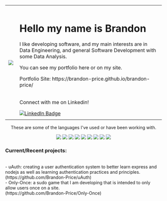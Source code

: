 <div>
  <div align='center'>
    <table style='border: none'>
      <tr>
            <td style="padding:10px">
                <img  src='https://media2.giphy.com/media/v1.Y2lkPTc5MGI3NjExOXVyMXFrODFtb3J3Njd2emdwMGtiZndiZXlzcHVwNGM2em84MGFubiZlcD12MV9pbnRlcm5hbF9naWZfYnlfaWQmY3Q9Zw/rzcYzbp8BZmwWTUPFa/giphy.webp'/>
            </td>
            <td style="padding:10px;">
              <h1>
                  Hello my name is Brandon
              </h1>
              <p>I like developing software, and my main interests are in Data Engineering, and general Software Development with some Data Analysis.</p>
              <p>You can see my portfolio here or on my site.</p>
              Portfolio Site: https://brandon-price.github.io/brandon-price/ <br><br>
              <p>Connect with me on Linkedin!</p>
              <a href='https://linkedin.com/in/brandonprice-' target='_blank'>
                <img src="https://img.shields.io/badge/LinkedIn-blue?style=for-the-badge&logo=linkedin&logoColor=white" alt="LinkedIn Badge"/>
              </a>
            </td>
        </tr>
    </table>
  </div>
  <div align=center>
    <p>These are some of the languages I've used or have been working with.</p>
    <img src='https://img.shields.io/badge/node.js-6DA55F?style=for-the-badge&logo=node.js&logoColor=white'/>
    <img src='https://img.shields.io/badge/react-%2320232a.svg?style=for-the-badge&logo=react&logoColor=%2361DAFB'/>
    <img src='https://img.shields.io/badge/typescript-%23007ACC.svg?style=for-the-badge&logo=typescript&logoColor=white'/>
    <img src='https://img.shields.io/badge/express.js-%23404d59.svg?style=for-the-badge&logo=express&logoColor=%2361DAFB'/>
    <img src='https://img.shields.io/badge/javascript-%23323330.svg?style=for-the-badge&logo=javascript&logoColor=%23F7DF1E'/>
    <img src='https://img.shields.io/badge/html5-%23E34F26.svg?style=for-the-badge&logo=html5&logoColor=white'/>
    <img src='https://img.shields.io/badge/css3-%231572B6.svg?style=for-the-badge&logo=css3&logoColor=white'/>
    <img src='https://img.shields.io/badge/docker-%230db7ed.svg?style=for-the-badge&logo=docker&logoColor=white'/>
    <img src='https://img.shields.io/badge/python-3670A0?style=for-the-badge&logo=python&logoColor=ffdd54'/> <br>
  </div>
  
  <div>
    <h3>Current/Recent projects:</h3><br>
    - uAuth: creating a user authentication system to better learn express and nodejs as well as learning authentication practices and principles. <br>
      (https://github.com/Brandon-Price/uAuth)<br>
    - Only-Once: a sudo game that I am developing that is intended to only allow users once on a site.<br>
      (https://github.com/Brandon-Price/Only-Once)
  </div>
</div>
